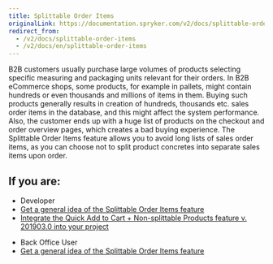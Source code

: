 ```yaml
---
title: Splittable Order Items
originalLink: https://documentation.spryker.com/v2/docs/splittable-order-items
redirect_from:
  - /v2/docs/splittable-order-items
  - /v2/docs/en/splittable-order-items
---
```


B2B customers usually purchase large volumes of products selecting specific measuring and packaging units relevant for their orders. In B2B eCommerce shops, some products, for example in pallets, might contain hundreds or even thousands and millions of items in them. Buying such products generally results in creation of hundreds, thousands etc. sales order items in the database, and this might affect the system performance. Also, the customer ends up with a huge list of products on the checkout and order overview pages, which creates a bad buying experience. The Splittable Order Items feature allows you to avoid long lists of sales order items, as you can choose not to split product concretes into separate sales items upon order.

## If you are:

<div class="mr-container">
    <div class="mr-list-container">
        <!-- col1 -->
        <div class="mr-col">
            <ul class="mr-list mr-list-green">
                <li class="mr-title">Developer</li>
                <li><a href="https://documentation.spryker.com/v2/docs/splittable-order-items-feature-overview" class="mr-link">Get a general idea of the Splittable Order Items feature</a></li>
                <!--<li><a href="#" class="mr-link">Enable Splittable Order Items in your project</a></li>-->
                <li><a href="https://documentation.spryker.com/v2/docs/quick-order-non-splittable-products-feature-integration-201903" class="mr-link">Integrate the Quick Add to Cart + Non-splittable Products feature v. 201903.0 into your project</a></li>
            </ul>
        </div>
        <!-- col2 -->
        <div class="mr-col">
            <ul class="mr-list mr-list-blue">
                <li class="mr-title"> Back Office User</li>
                <li><a href="https://documentation.spryker.com/v2/docs/splittable-order-items-feature-overview" class="mr-link">Get a general idea of the Splittable Order Items feature</a></li>
            </ul>
        </div>
    </div>
</div>

